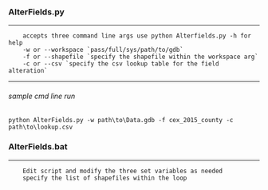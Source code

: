 ### AlterFields.py
---
        accepts three command line args use python Alterfields.py -h for help
        -w or --workspace `pass/full/sys/path/to/gdb`
        -f or --shapefile `specify the shapefile within the workspace arg`
        -c or --csv `specify the csv lookup table for the field alteration`

---
###### sample cmd line run
```
python AlterFields.py -w path\to\Data.gdb -f cex_2015_county -c path\to\lookup.csv
```

### AlterFields.bat
---
        Edit script and modify the three set variables as needed
        specify the list of shapefiles within the loop
